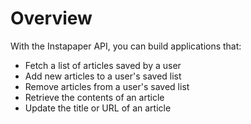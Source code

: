 # Overview

With the Instapaper API, you can build applications that:

- Fetch a list of articles saved by a user
- Add new articles to a user's saved list
- Remove articles from a user's saved list
- Retrieve the contents of an article
- Update the title or URL of an article
